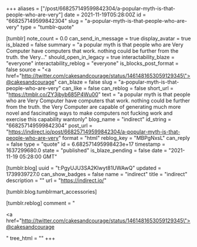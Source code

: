 +++
aliases = ["/post/668257149599842304/a-popular-myth-is-that-people-who-are-very"]
date = 2021-11-19T05:28:00Z
id = "668257149599842304"
slug = "a-popular-myth-is-that-people-who-are-very"
type = "tumblr-quote"

[tumblr]
note_count = 0.0
can_send_in_message = true
display_avatar = true
is_blazed = false
summary = "a popular myth is that people who are Very Computer have computers that work. nothing could be further from the truth. the Very..."
should_open_in_legacy = true
interactability_blaze = "everyone"
interactability_reblog = "everyone"
is_blocks_post_format = false
source = "<a href=\"http://twitter.com/cakesandcourage/status/1461481653059129345\">@cakesandcourage</a>"
can_blaze = false
slug = "a-popular-myth-is-that-people-who-are-very"
can_like = false
can_reblog = false
short_url = "https://tmblr.co/ZY3jbyb685P4Wu00"
text = "a popular myth is that people who are Very Computer have computers that work. nothing could be further from the truth. the Very Computer are capable of generating much more novel and fascinating ways to make computers not fucking work and exercise this capability wantonly"
blog_name = "indirect"
id_string = "668257149599842304"
post_url = "https://indirect.io/post/668257149599842304/a-popular-myth-is-that-people-who-are-very"
format = "html"
reblog_key = "MBPgNxsL"
can_reply = false
type = "quote"
id = 6.682571495998423e+17
timestamp = 1637299680.0
state = "published"
is_blaze_pending = false
date = "2021-11-19 05:28:00 GMT"

[tumblr.blog]
uuid = "t:PgyUJU3SA2Klwyt81UWAwQ"
updated = 1739939727.0
can_show_badges = false
name = "indirect"
title = "indirect"
description = ""
url = "https://indirect.io/"

[tumblr.blog.tumblrmart_accessories]

[tumblr.reblog]
comment = "<p><a href=\"http://twitter.com/cakesandcourage/status/1461481653059129345\">@cakesandcourage</a></p>"
tree_html = ""
+++
